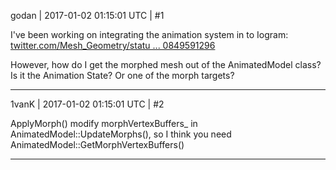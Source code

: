 godan | 2017-01-02 01:15:01 UTC | #1

I've been working on integrating the animation system in to Iogram: [twitter.com/Mesh_Geometry/statu ... 0849591296](https://twitter.com/Mesh_Geometry/status/792051690849591296)

However, how do I get the morphed mesh out of the AnimatedModel class? Is it the Animation State? Or one of the morph targets?

-------------------------

1vanK | 2017-01-02 01:15:01 UTC | #2

ApplyMorph() modify morphVertexBuffers_ in AnimatedModel::UpdateMorphs(), so I think you need AnimatedModel::GetMorphVertexBuffers()

-------------------------

